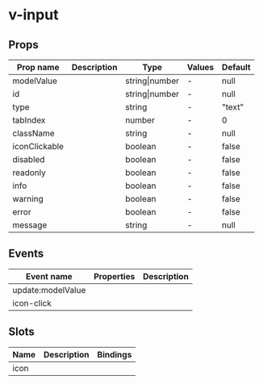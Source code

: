 # v-input

## Props

| Prop name     | Description | Type           | Values | Default |
| ------------- | ----------- | -------------- | ------ | ------- |
| modelValue    |             | string\|number | -      | null    |
| id            |             | string\|number | -      | null    |
| type          |             | string         | -      | "text"  |
| tabIndex      |             | number         | -      | 0       |
| className     |             | string         | -      | null    |
| iconClickable |             | boolean        | -      | false   |
| disabled      |             | boolean        | -      | false   |
| readonly      |             | boolean        | -      | false   |
| info          |             | boolean        | -      | false   |
| warning       |             | boolean        | -      | false   |
| error         |             | boolean        | -      | false   |
| message       |             | string         | -      | null    |

## Events

| Event name        | Properties | Description |
| ----------------- | ---------- | ----------- |
| update:modelValue |            |
| icon-click        |            |

## Slots

| Name | Description | Bindings |
| ---- | ----------- | -------- |
| icon |             |          |
